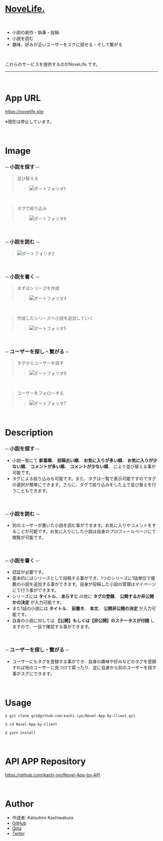 # <font color="Teal">[NoveLife.](https://novelife.site)</font>

<br>

* 小説の創作・執筆・投稿
* 小説を読む
* 趣味、好みが近いユーザーをスグに探せる・そして繋がる

<br>

これらのサービスを提供するのがNoveLife.です。

----

<br>

# App URL
https://novelife.site

※現在は停止しています。

<br>

# Image
### ─ 小説を探す ─
> 並び替える
>> ![ポートフォリオ1](https://user-images.githubusercontent.com/54946329/101235853-61d02480-370f-11eb-8ec0-a2c1fddca0c6.gif)

<br>

> タグで絞り込み
>> ![ポートフォリオ8](https://user-images.githubusercontent.com/54946329/101235977-6a752a80-3710-11eb-88fe-c45e8693cdaf.gif)

<br>

### ─ 小説を読む ─
> ![ポートフォリオ2](https://user-images.githubusercontent.com/54946329/101235902-dc993f80-370f-11eb-8cdf-572fe70c2cae.gif)

<br>

### ─ 小説を書く ─
> まずはシリーズを作成
>> ![ポートフォリオ4](https://user-images.githubusercontent.com/54946329/101235968-56c9c400-3710-11eb-8f11-558d9322d563.gif)

<br>

> 作成したシリーズへ小説を追加していく
>> ![ポートフォリオ5](https://user-images.githubusercontent.com/54946329/101235972-5af5e180-3710-11eb-8ed3-c159f2f8f571.gif)

<br>

### ─ ユーザーを探し・繋がる ─
> タグからユーザーを探す
>>  ![ポートフォリオ9](https://user-images.githubusercontent.com/54946329/101236056-3cdcb100-3711-11eb-8259-891546e408bc.gif)

<br>

> ユーザーをフォローする
>> ![ポートフォリオ7](https://user-images.githubusercontent.com/54946329/101236059-4534ec00-3711-11eb-9360-d553ba5ba69e.gif)

<br>

# Description
### ─ 小説を探す ─
 * 小説一覧にて __新着順__、 __投稿古い順__、 __お気に入りが多い順__、 __お気に入りが少ない順__、 __コメントが多い順__、 __コメントが少ない順__、 により並び替える事が可能です。
 * タグによる絞り込みも可能です。また、タグは一覧で表示可能ですのでタグの選択が簡単にできます。さらに、タグで絞り込みをした上で並び替えを行うこともできます。
 
<br>

### ─ 小説を読む ─
 * 別のユーザーが書いた小説を読む事ができます。お気に入りやコメントをすることが可能です。お気に入りにした小説は自身のプロフィールページにて閲覧が可能です。
 
<br>

### ─ 小説を書く ─
 * 認証が必要です。
 * 基本的にはシリーズとして投稿する事ができ、1つのシリーズに1話単位で複数の小説を追加する事ができます。自身が投稿した小説の管理はマイページにて行う事ができます。
 * シリーズには __タイトル__、 __あらすじ__ の他に __タグの登録__、 __公開するか非公開かの決定__ が入力可能です。
 * また1話の小説には __タイトル__、 __前書き__、 __本文__、 __公開非公開の決定__ が入力可能です。
 * 自身の小説に対しては __【公開】もしくは【非公開】のステータスが付随__ しますので、一目で確認する事ができます。
 
<br>

### ─ ユーザーを探し・繋がる ─
 * ユーザーにもタグを登録する事ができ、自身の趣味や好みなどのタグを登録すれば他のユーザーに見つけて貰ったり、逆に自身から別のユーザーを探す事がスグにできます。

<br>

# Usage

```
$ git clone git@github.com:kashi-iyo/Novel-App-by-Client.git

$ cd Novel-App-by-Client

$ yarn install
```

<br>

# API APP Repository
https://github.com/kashi-iyo/Novel-App-by-API

<br>


# Author

 * 作成者: Katsuhiro Kashiwakura
 * [GitHub](https://github.com/kashi-iyo)
 * [Qiita](https://qiita.com/kurawo___D)
 * [Twiter](https://twitter.com/kurawo__D)
